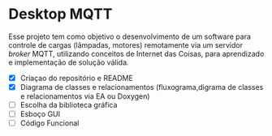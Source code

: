 # Desktop MQTT
Esse projeto tem como objetivo o desenvolvimento de um software para controle de cargas (lâmpadas, motores) remotamente via um servidor *broker* MQTT, utilizando conceitos de Internet das Coisas, para aprendizado e implementação de solução válida.

- [x] Criaçao do repositório e README
- [x] Diagrama de classes e relacionamentos (fluxograma,digrama de classes e relacionamentos via EA ou Doxygen)
- [ ] Escolha da biblioteca gráfica
- [ ] Esboço GUI
- [ ] Código Funcional
